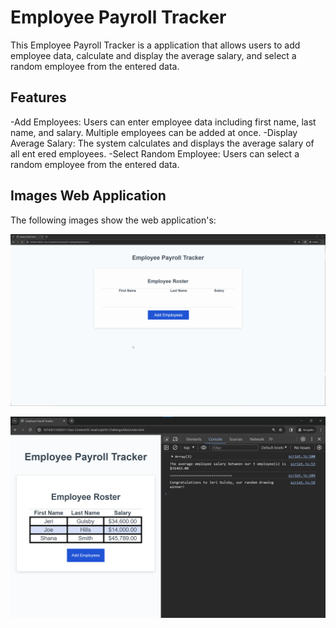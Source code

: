 # Employee Payroll Tracker

This Employee Payroll Tracker is a application that allows users to add employee data, calculate and display the average salary, and select a random employee from the entered data.

## Features

-Add Employees: Users can enter employee data including first name, last name, and salary. Multiple employees can be added at once.
-Display Average Salary: The system calculates and displays the average salary of all     ent ered employees.
-Select Random Employee: Users can select a random employee from the entered data.

## Images Web Application

The following images show the web application's:

![Employee payroll tracker.](./Assets/03-javascript-homework-demo.gif)

![Employee information in the console](./Assets/03-javascript-homework-console-demo.png)


